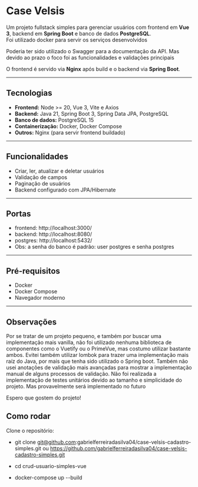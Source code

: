# Case Velsis

Um projeto fullstack simples para gerenciar usuários com frontend em **Vue 3**, backend em **Spring Boot** e banco de dados **PostgreSQL**.  
Foi utilizado docker para servir os serviços desenvolvidos

Poderia ter sido utilizado o Swagger para a documentação da API. Mas devido ao prazo o foco foi as funcionalidades e validações principais

O frontend é servido via **Nginx** após build e o backend via **Spring Boot**.

---

## Tecnologias

- **Frontend:** Node >= 20, Vue 3, Vite e Axios
- **Backend:** Java 21, Spring Boot 3, Spring Data JPA, PostgreSQL
- **Banco de dados:** PostgreSQL 15
- **Containerização:** Docker, Docker Compose
- **Outros:** Nginx (para servir frontend buildado)

---

## Funcionalidades

- Criar, ler, atualizar e deletar usuários
- Validação de campos
- Paginação de usuários
- Backend configurado com JPA/Hibernate

---
## Portas

- frontend: http://localhost:3000/
- backend: http://localhost:8080/
- postgres: http://localhost:5432/
- Obs: a senha do banco é padrão: user postgres e senha postgres

---

## Pré-requisitos

- Docker
- Docker Compose
- Navegador moderno

---

## Observações
Por se tratar de um projeto pequeno, e também por buscar uma implementação mais vanilla, não foi utilizado nenhuma biblioteca de componentes como o Vuetify ou o PrimeVue, mas costumo utilizar bastante ambos.
Evitei também utilizar lombok para trazer uma implementação mais raíz do Java, por mais que tenha sido utilizado o Spring boot. Também não usei anotações de validação mais avançadas para mostrar a implementação manual de alguns processos de validação.
Não foi realizada a implementação de testes unitários devido ao tamanho e simplicidade do projeto. Mas provavelmente será implementado no futuro

Espero que gostem do projeto!

## Como rodar

Clone o repositório:
- git clone git@github.com:gabrielferreiradasilva04/case-velsis-cadastro-simples.git ou https://github.com/gabrielferreiradasilva04/case-velsis-cadastro-simples.git
- cd crud-usuario-simples-vue

- docker-compose up --build
